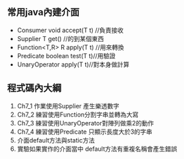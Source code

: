 ## 常用java內建介面
* Consumer<T> void	accept(T t) //負責接收
* Supplier<T> T	get() //的到某個東西
* Function<T,R> R apply(T t) //用來轉換
* Predicate<T> boolean	test(T t)//用驗證
* UnaryOperator<T>  apply(T t)//對本身做計算
## 程式碼內大綱
1. Ch7_1 作業使用Supplier 產生樂透數字
2. Ch7_2 練習使用Function分割字串並轉為大寫
3. Ch7_3  練習使用UnaryOperator對陣列做乘2的動作
4. Ch7_4  練習使用Predicate 只顯示長度大於3的字串
5. 介面default方法與static方法
6. 實驗如果實作的介面當中 default方法有重複名稱會產生錯誤
